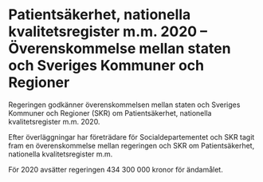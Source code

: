 # Patientsäkerhet, nationella kvalitetsregister m.m. 2020 – Överenskommelse mellan staten och Sveriges Kommuner och Regioner

Regeringen godkänner överenskommelsen mellan staten och Sveriges Kommuner och Regioner (SKR) om Patientsäkerhet, nationella kvalitetsregister m.m. 2020\.


Efter överläggningar har företrädare för Socialdepartementet och SKR tagit fram en överenskommelse mellan regeringen och SKR om Patientsäkerhet, nationella kvalitetsregister m.m.

För 2020 avsätter regeringen 434 300 000 kronor för ändamålet.

